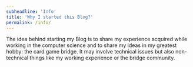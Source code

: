 ```yaml
---
subheadline: 'Info'
title: 'Why I started this Blog?'
permalink: /info/
---
```

The idea behind starting my Blog is to share my experience acquired while working in the computer science and to share my ideas in my greatest hobby: the card game bridge. It may involve technical issues but also non-technical things like my working experience or the bridge community.

<!--more-->

